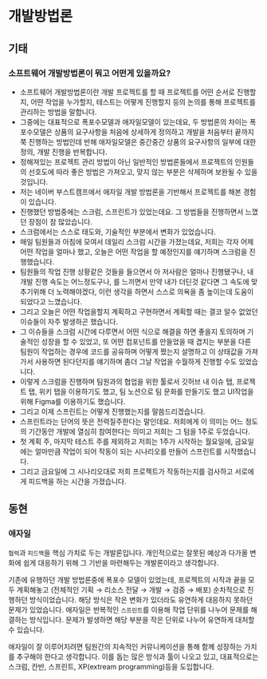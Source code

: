 # 개발방법론

## 기태

### 소프트웨어 개발방법론이 뭐고 어떤게 있을까요?

- 소프트웨어 개발방법론이란 개발 프로젝트를 할 때 프로젝트를 어떤 순서로 진행할 지, 어떤 작업을 누가할지, 테스트는 어떻게 진행할지 등의 논의를 통해 프로젝트를 관리하는 방법을 말합니다.
- 그중에는 대표적으로 폭포수모델과 애자일모델이 있는데요, 두 방법론의 차이는 폭포수모델은 상품의 요구사항을 처음에 상세하게 정의하고 개발을 처음부터 끝까지 쭉 진행하는 방법인데 반해 애자일모델은 중간중간 상품의 요구사항의 일부에 대한 정의, 개발 진행을 반복합니다.
- 정해져있는 프로젝트 관리 방법이 아닌 일반적인 방법론들에서 프로젝트의 인원들의 선호도에 따라 좋은 방법은 가져오고, 맞지 않는 부분은 삭제하며 보완될 수 있을것입니다.
- 저는 네이버 부스트캠프에서 애자일 개발 방법론을 기반해서 프로젝트를 해본 경험이 있습니다.
- 진행했던 방법중에는 스크럼, 스프린트가 있었는데요. 그 방법들을 진행하면서 느꼈던 장점이 참 많았습니다.
- 스크럼에서는 스스로 태도와, 기술적인 부분에서 변화가 있었습니다.
- 매일 팀원들과 아침에 모여서 데일리 스크럼 시간을 가졌는데요, 저희는 각자 어제 어떤 작업을 얼마나 했고, 오늘은 어떤 작업을 할 예정인지를 얘기하며 스크럼을 진행했습니다.
- 팀원들의 작업 진행 상황같은 것들을 들으면서 아 저사람은 얼마나 진행됐구나, 내 개발 진행 속도는 어느정도구나, 를 느끼면서 만약 내가 더딘것 같다면 그 속도에 맞추기위해 더 노력해야겠다, 이런 생각을 하면서 스스로 의욕을 좀 높이는데 도움이 되었다고 느꼈습니다.
- 그리고 오늘은 어떤 작업을할지 계획하고 구현하면서 계획할 때는 결코 알수 없었던 이슈들이 자주 발생하곤 했습니다.
- 그 이슈들을 스크럼 시간에 다루면서 어떤 식으로 해결을 하면 좋을지 토의하며 기술적인 성장을 할 수 있었고, 또 어떤 컴포넌트를 만들었을 때 겹치는 부분을 다른 팀원이 작업하는 경우에 코드를 공유하며 어떻게 짰는지 설명하고 이 상태값을 가져가서 사용하면 된다던지를 얘기하며 좀더 그날 작업을 수월하게 진행할 수도 있었습니다.
- 이렇게 스크럼을 진행하며 팀원과의 협업을 위한 툴로서 깃허브 내 이슈 탭, 프로젝트 탭, 위키 탭을 이용하기도 했고, 팀 노션으로 팀 문화를 만들기도 했고 UI작업을 위해 Figma를 이용하기도 했습니다.
- 그리고 이제 스프린트는 어떻게 진행했는지를 말씀드리겠습니다.
- 스프린트라는 단어의 뜻은 전력질주한다는 말인데요. 저희에게 이 의미는 어느 정도의 기간동안 개발에 열심히 참여한다는 의미고 저희는 그 텀을 1주로 두었습니다.
- 첫 계획 주, 마지막 테스트 주를 제외하고 저희는 1주가 시작하는 월요일에, 금요일에는 얼마만큼 작업이 되어 작동이 되는 시나리오를 만들어 스프린트를 시작했습니다.
- 그리고 금요일에 그 시나리오대로 저희 프로젝트가 작동하는지를 검사하고 서로에게 피드백을 하는 시간을 가졌습니다.

## 동현

### 애자일

`협력`과 `피드백`을 핵심 가치로 두는 개발론입니다. 개인적으로는 잘못된 예상과 다가올 변화에 쉽게 대응하기 위해 그 기반을 마련해두는 개발론이라고 생각합니다.

기존에 유행하던 개발 방법론중에 폭포수 모델이 있었는데, 프로젝트의 시작과 끝을 모두 계획해놓고 (전체적인 기획 → 리소스 전달 → 개발 → 검증 → 배포) 순차적으로 진행하던 방식이었습니다. 해당 방식은 작은 변화가 있더라도 유연하게 대응하지 못하던 문제가 있었습니다. 애자일은 반복적인 `스프린트`를 이용해 작업 단위를 나누어 문제를 해결하는 방식입니다. 문제가 발생하면 해당 부분을 작은 단위로 나누어 유연하게 대처할 수 있습니다.

애자일이 잘 이루어지려면 팀원간의 지속적인 커뮤니케이션을 통해 함께 성장하는 가치를 추구해야 한다고 생각합니다. 이를 돕는 많은 방식과 툴이 나오고 있고, 대표적으로는 스크럼, 칸반, 스프린트, XP(extream programming)등을 도입합니다.
